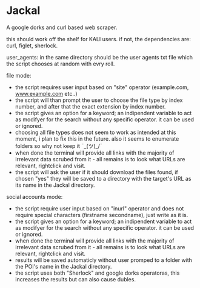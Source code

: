 # Jackal
A google dorks and curl based web scraper.

this should work off the shelf for KALI users.
if not, the dependencies are: curl, figlet, sherlock.

user_agents:
in the same directory should be the user agents txt file which the script chooses at random with evry roll.

file mode:
- the script requires user input based on "site" operator (example.com, www.example.com etc..)
- the script will than prompt the user to choose the file type by index number, and after that the exact extension by index number.
- the script gives an option for a keyword; an indipendent variable to act as modifyer for the search without any specific operator. it can be used or ignored.
- choosing all file types does not seem to work as intended at this moment, i plan to fix this in the future. also it seems to enumerate folders so why not keep it ¯\_(ツ)_/¯
- when done the terminal will provide all links with the majority of irrelevant data scrubed from it - all remains is to look what URLs are relevant, rightclick and visit.
- the script will ask the user if it should download the files found, if chosen "yes" they will be saved to a directory with the target's URL as its name in the Jackal directory.

social accounts mode:
- the script require user input based on "inurl" operator and does not require special characters (firstname secondname), just write as it is.
- the script gives an option for a keyword; an indipendent variable to act as modifyer for the search without any specific operator. it can be used or ignored.
- when done the terminal will provide all links with the majority of irrelevant data scrubed from it - all remains is to look what URLs are relevant, rightclick and visit.
- results will be saved automaticly without user promped to a folder with the POI's name in the Jackal directory.
- the script uses both "Sherlock" and google dorks operatoras, this increases the results but can also cause dubles.
